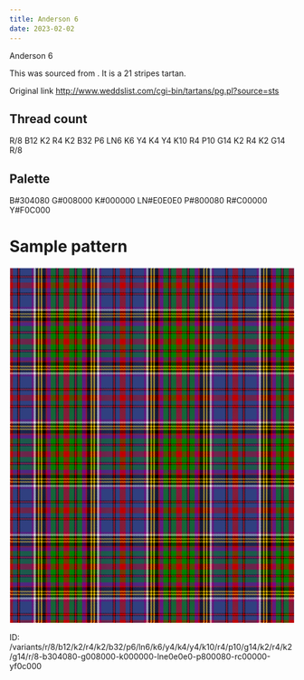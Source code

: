 ```yaml
---
title: Anderson 6
date: 2023-02-02
---
```

Anderson 6

This was sourced from <no value>.  It is a 21 stripes tartan.

Original link http://www.weddslist.com/cgi-bin/tartans/pg.pl?source=sts

## Thread count
R/8 B12 K2 R4 K2 B32 P6 LN6 K6 Y4 K4 Y4 K10 R4 P10 G14 K2 R4 K2 G14 R/8

## Palette
B#304080 G#008000 K#000000 LN#E0E0E0 P#800080 R#C00000 Y#F0C000

# Sample pattern

![Tartan detail](tartan.png "R/8 B12 K2 R4 K2 B32 P6 LN6 K6 Y4 K4 Y4 K10 R4 P10 G14 K2 R4 K2 G14 R/8 tartan")

ID: /variants/r/8/b12/k2/r4/k2/b32/p6/ln6/k6/y4/k4/y4/k10/r4/p10/g14/k2/r4/k2/g14/r/8-b304080-g008000-k000000-lne0e0e0-p800080-rc00000-yf0c000